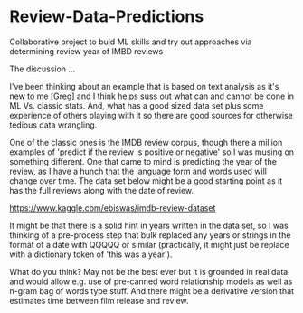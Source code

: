 # Review-Data-Predictions
Collaborative project to buld ML skills and try out approaches via determining review year of IMBD reviews

The discussion ...

I've been thinking about an example that is based on text analysis as it's new to me [Greg] and I think helps suss out what can and cannot be done in ML Vs. classic stats.  And, what has a good sized data set plus some experience of others playing with it so there are good sources for otherwise tedious data wrangling.

One of the classic ones is the IMDB review corpus, though there a million examples of 'predict if the review is positive or negative' so I was musing on something different.  One that came to mind is predicting the year of the review, as I have a hunch that the language form and words used will change over time.  The data set below might be a good starting point as it has the full reviews along with the date of review.

https://www.kaggle.com/ebiswas/imdb-review-dataset

It might be that there is a solid hint in years written in the data set, so I was thinking of a pre-process step that bulk replaced any years or strings in the format of a date with QQQQQ or similar (practically, it might just be replace with a dictionary token of 'this was a year').

What do you think?  May not be the best ever but it is grounded in real data and would allow e.g. use of pre-canned word relationship models as well as n-gram bag of words type stuff.  And there might be a derivative version that estimates time between film release and review.
